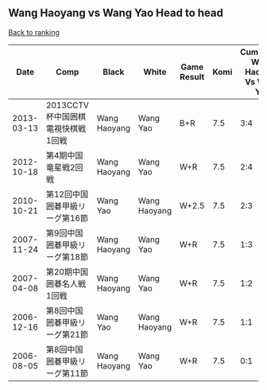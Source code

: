 ## Wang Haoyang vs Wang Yao Head to head

[Back to ranking](../../index.md)




| **Date** | **Comp** | **Black** | **White** | **Game Result** | **Komi** | **Cumulative Wang Haoyang Vs Wang Yao** | **Wang Haoyang Streak** | **Wang Yao Streak** | 
| --- | --- | --- | --- | --- | --- | --- | --- | --- |
| 2013-03-13 | 2013CCTV杯中国囲棋電視快棋戦1回戦 | Wang Haoyang | Wang Yao | B+R | 7.5 | 3:4 | 1 | 0 | 
| 2012-10-18 | 第4期中国竜星戦2回戦 | Wang Haoyang | Wang Yao | W+R | 7.5 | 2:4 | 0 | 1 | 
| 2010-10-21 | 第12回中国囲碁甲級リーグ第16節 | Wang Yao | Wang Haoyang | W+2.5 | 7.5 | 2:3 | 1 | 0 | 
| 2007-11-24 | 第9回中国囲碁甲級リーグ第18節 | Wang Haoyang | Wang Yao | W+R | 7.5 | 1:3 | 0 | 2 | 
| 2007-04-08 | 第20期中国囲碁名人戦1回戦 | Wang Haoyang | Wang Yao | W+R | 7.5 | 1:2 | 0 | 1 | 
| 2006-12-16 | 第8回中国囲碁甲級リーグ第21節 | Wang Yao | Wang Haoyang | W+R | 7.5 | 1:1 | 1 | 0 | 
| 2006-08-05 | 第8回中国囲碁甲級リーグ第11節 | Wang Haoyang | Wang Yao | W+R | 7.5 | 0:1 | 0 | 1 |




